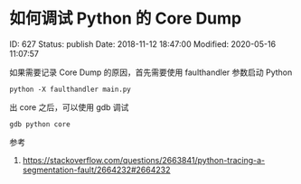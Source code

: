 # 如何调试 Python 的 Core Dump


ID: 627
Status: publish
Date: 2018-11-12 18:47:00
Modified: 2020-05-16 11:07:57


如果需要记录 Core Dump 的原因，首先需要使用 faulthandler 参数启动 Python

```
python -X faulthandler main.py
```

出 core 之后，可以使用 gdb 调试

```
gdb python core
```

参考

1. https://stackoverflow.com/questions/2663841/python-tracing-a-segmentation-fault/2664232#2664232